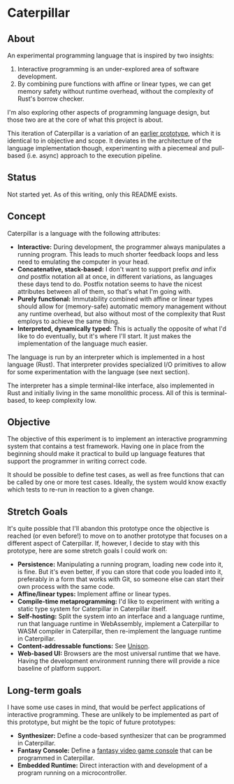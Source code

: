 # Caterpillar

## About

An experimental programming language that is inspired by two insights:

1. Interactive programming is an under-explored area of software development.
2. By combining pure functions with affine or linear types, we can get memory safety without runtime overhead, without the complexity of Rust's borrow checker.

I'm also exploring other aspects of programming language design, but those two are at the core of what this project is about.

This iteration of Caterpillar is a variation of an [earlier prototype](../cp3/), which it is identical to in objective and scope. It deviates in the architecture of the language implementation though, experimenting with a piecemeal and pull-based (i.e. async) approach to the execution pipeline.


## Status

Not started yet. As of this writing, only this README exists.


## Concept

Caterpillar is a language with the following attributes:

- **Interactive:** During development, the programmer always manipulates a running program. This leads to much shorter feedback loops and less need to emulating the computer in your head.
- **Concatenative, stack-based:** I don't want to support prefix *and* infix *and* postfix notation all at once, in different variations, as languages these days tend to do. Postfix notation seems to have the nicest attributes between all of them, so that's what I'm going with.
- **Purely functional:** Immutability combined with affine or linear types should allow for (memory-safe) automatic memory management without any runtime overhead, but also without most of the complexity that Rust employs to achieve the same thing.
- **Interpreted, dynamically typed:** This is actually the opposite of what I'd like to do eventually, but it's where I'll start. It just makes the implementation of the language much easier.

The language is run by an interpreter which is implemented in a host language (Rust). That interpreter provides specialized I/O primitives to allow for some experimentation with the language (see next section).

The interpreter has a simple terminal-like interface, also implemented in Rust and initially living in the same monolithic process. All of this is terminal-based, to keep complexity low.


## Objective

The objective of this experiment is to implement an interactive programming system that contains a test framework. Having one in place from the beginning should make it practical to build up language features that support the programmer in writing correct code.

It should be possible to define test cases, as well as free functions that can be called by one or more test cases. Ideally, the system would know exactly which tests to re-run in reaction to a given change.


## Stretch Goals

It's quite possible that I'll abandon this prototype once the objective is reached (or even before!) to move on to another prototype that focuses on a different aspect of Caterpillar. If, however, I decide to stay with this prototype, here are some stretch goals I could work on:

- **Persistence:** Manipulating a running program, loading new code into it, is fine. But it's even better, if you can store that code you loaded into it, preferably in a form that works with Git, so someone else can start their own process with the same code.
- **Affine/linear types:** Implement affine or linear types.
- **Compile-time metaprogramming:** I'd like to experiment with writing a static type system for Caterpillar in Caterpillar itself.
- **Self-hosting:** Split the system into an interface and a language runtime, run that language runtime in WebAssembly, implement a Caterpillar to WASM compiler in Caterpillar, then re-implement the language runtime in Caterpillar.
- **Content-addressable functions:** See [Unison](https://www.unison-lang.org/learn/the-big-idea/).
- **Web-based UI:** Browsers are the most universal runtime that we have. Having the development environment running there will provide a nice baseline of platform support.


## Long-term goals

I have some use cases in mind, that would be perfect applications of interactive programming. These are unlikely to be implemented as part of this prototype, but might be the topic of future prototypes:

- **Synthesizer:** Define a code-based synthesizer that can be programmed in Caterpillar.
- **Fantasy Console:** Define a [fantasy video game console](https://en.wikipedia.org/wiki/Fantasy_video_game_console) that can be programmed in Caterpillar.
- **Embedded Runtime:** Direct interaction with and development of a program running on a microcontroller.
